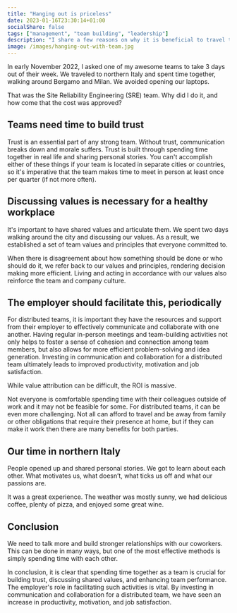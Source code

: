 ```yaml
---
title: "Hanging out is priceless"
date: 2023-01-16T23:30:14+01:00
socialShare: false
tags: ["management", "team building", "leadership"]
description: "I share a few reasons on why it is beneficial to travel together as a team and just spend time together"
image: /images/hanging-out-with-team.jpg
---
```


In early November 2022, I asked one of my awesome teams to take 3 days out of their week. We traveled to northern Italy and spent time together, walking around Bergamo and Milan. We avoided opening our laptops. 

That was the Site Reliability Engineering (SRE) team. Why did I do it, and how come that the cost was approved? 

## Teams need time to build trust
Trust is an essential part of any strong team. Without trust, communication breaks down and morale suffers. Trust is built through spending time together in real life and sharing personal stories. You can't accomplish either of these things if your team is located in separate cities or countries, so it's imperative that the team makes time to meet in person at least once per quarter (if not more often).

## Discussing values is necessary for a healthy workplace
It's important to have shared values and articulate them. We spent two days walking around the city and discussing our values. As a result, we established a set of team values and principles that everyone committed to.

When there is disagreement about how something should be done or who should do it, we refer back to our values and principles, rendering decision making more efficient. Living and acting in accordance with our values also reinforce the team and company culture.

## The employer should facilitate this, periodically
For distributed teams, it is important they have the resources and support from their employer to effectively communicate and collaborate with one another. Having regular in-person meetings and team-building activities not only helps to foster a sense of cohesion and connection among team members, but also allows for more efficient problem-solving and idea generation. Investing in communication and collaboration for a distributed team ultimately leads to improved productivity, motivation and job satisfaction.

While value attribution can be difficult, the ROI is massive. 

Not everyone is comfortable spending time with their colleagues outside of work and it may not be feasible for some. For distributed teams, it can be even more challenging. Not all can afford to travel and be away from family or other obligations that require their presence at home, but if they can make it work then there are many benefits for both parties.

## Our time in northern Italy
People opened up and shared personal stories. We got to learn about each other. What motivates us, what doesn’t, what ticks us off and what our passions are.

It was a great experience. The weather was mostly sunny, we had delicious coffee, plenty of pizza, and enjoyed some great wine.

## Conclusion
We need to talk more and build stronger relationships with our coworkers. This can be done in many ways, but one of the most effective methods is simply spending time with each other.

In conclusion, it is clear that spending time together as a team is crucial for building trust, discussing shared values, and enhancing team performance. The employer's role in facilitating such activities is vital. By investing in communication and collaboration for a distributed team, we have seen an increase in productivity, motivation, and job satisfaction.
